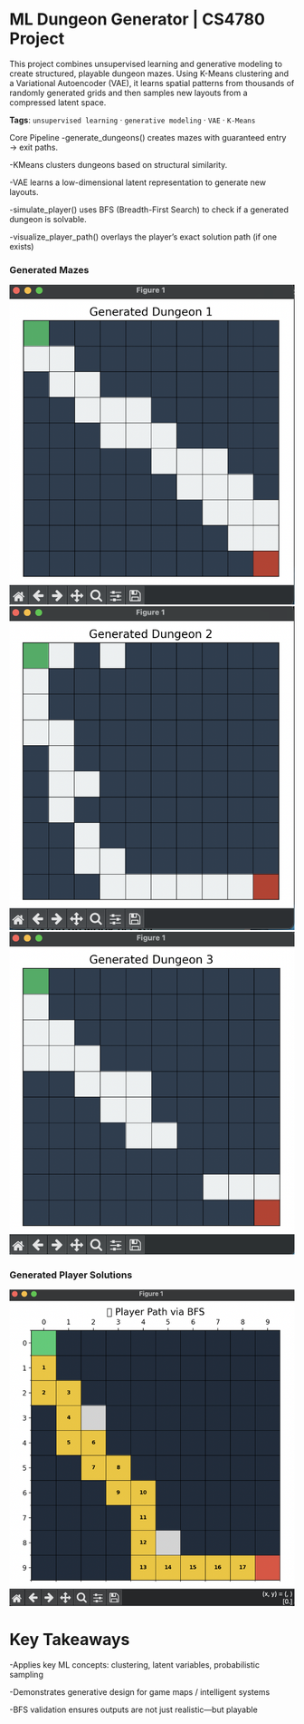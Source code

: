 # ML Dungeon Generator | CS4780 Project 

This project combines unsupervised learning and generative modeling to create structured, playable dungeon mazes. Using K-Means clustering and a Variational Autoencoder (VAE), it learns spatial patterns from thousands of randomly generated grids and then samples new layouts from a compressed latent space.

**Tags**: `unsupervised learning` · `generative modeling` · `VAE` · `K-Means` 


Core Pipeline
-generate_dungeons() creates mazes with guaranteed entry → exit paths.

-KMeans clusters dungeons based on structural similarity.

-VAE learns a low-dimensional latent representation to generate new layouts.

-simulate_player() uses BFS (Breadth-First Search) to check if a generated dungeon is solvable.


-visualize_player_path() overlays the player’s exact solution path (if one exists)

### Generated Mazes
![mazes](mazes/maze1.png)
![mazes](mazes/maze2.png)
![mazes](mazes/maze3.png)


### Generated Player Solutions 
![player_paths](player_paths/path1.png) 


# Key Takeaways
-Applies key ML concepts: clustering, latent variables, probabilistic sampling

-Demonstrates generative design for game maps / intelligent systems

-BFS validation ensures outputs are not just realistic—but playable
